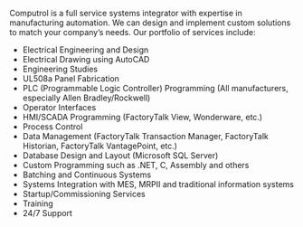 Computrol is a full service systems integrator with expertise in manufacturing automation. We can design and implement custom solutions to match your company’s needs. Our portfolio of services include:

- Electrical Engineering and Design
- Electrical Drawing using AutoCAD
- Engineering Studies
- UL508a Panel Fabrication
- PLC (Programmable Logic Controller) Programming (All manufacturers, especially Allen Bradley/Rockwell)
- Operator Interfaces
- HMI/SCADA Programming (FactoryTalk View, Wonderware, etc.)
- Process Control
- Data Management (FactoryTalk Transaction Manager, FactoryTalk Historian, FactoryTalk VantagePoint, etc.)
- Database Design and Layout (Microsoft SQL Server)
- Custom Programming such as .NET, C, Assembly and others
- Batching and Continuous Systems
- Systems Integration with MES, MRPII and traditional information systems
- Startup/Commissioning Services
- Training
- 24/7 Support

<!--
**ComputrolUSA/ComputrolUSA** is a ✨ _special_ ✨ repository because its `README.md` (this file) appears on your GitHub profile.

Here are some ideas to get you started:

- 🔭 I’m currently working on ...
- 🌱 I’m currently learning ...
- 👯 I’m looking to collaborate on ...
- 🤔 I’m looking for help with ...
- 💬 Ask me about ...
- 📫 How to reach me: ...
- 😄 Pronouns: ...
- ⚡ Fun fact: ...
-->
